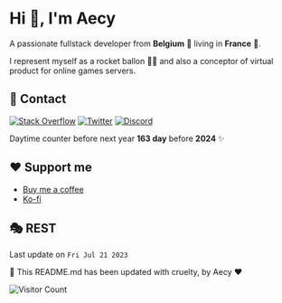 # Hi 👋, I'm Aecy
A passionate fullstack developer from **Belgium** 🍻 living in **France** 🥖.

I represent myself as a rocket ballon 🚀🎈 and also a conceptor of virtual product for online games servers.

## 📑 Contact
[![Stack Overflow](https://img.shields.io/badge/-Stackoverflow-FE7A16?logo=stack-overflow&logoColor=white)](https://stackoverflow.com/users/15290194) [![Twitter](https://img.shields.io/badge/Twitter-%231DA1F2.svg?logo=Twitter&logoColor=white)](https://twitter.com/aecyMV) [![Discord](https://img.shields.io/badge/Discord-%237289DA.svg?logo=discord&logoColor=white)](https://discordapp.com/channels/@me/258295794996609024)

Daytime counter before next year **163 day** before **2024** ✨

## ❤️ Support me
- [Buy me a coffee](https://www.buymeacoffee.com/aecy)
- [Ko-fi](https://ko-fi.com/aecym)

## 🎭 REST
Last update on `Fri Jul 21 2023`

🤖 This README.md has been updated with cruelty, by Aecy ❤️

![Visitor Count](https://profile-counter.glitch.me/Aecy/count.svg)
